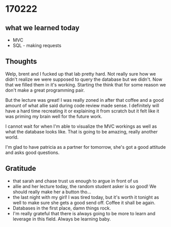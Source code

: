 # 170222

## what we learned today
* MVC
* SQL - making requests

## Thoughts

Welp, brent and I fucked up that lab pretty hard. Not really sure how we didn't realize we were supposed to query the database but we didn't. Now that we filled them in it's working. Starting the think that for some reason we don't make a great programming pair.

But the lecture was great! I was really zoned in after that coffee and a good amount of what allie said during code review made sense. I definitely will have a hard time recreating it or explaining it from scratch but it felt like it was priming my brain well for the future work.

I cannot wait for when I'm able to visualize the MVC workings as well as what the database looks like. That is going to be amazing, really another world.

I'm glad to have patricia as a partner for tomorrow, she's got a good attitude and asks good questions.

## Gratitude
* that sarah and chase trust us enough to argue in front of us
* allie and her lecture today, the random student asker is so good! We should really make her a button tho...
* the last night with my girl! I was tired today, but it's worth it tonight as well to make sure she gets a good send off. Coffee it shall be again.
* Databases in the first place, damn things rock.
* I'm really grateful that there is always going to be more to learn and leverage in this field. Always be learning baby.